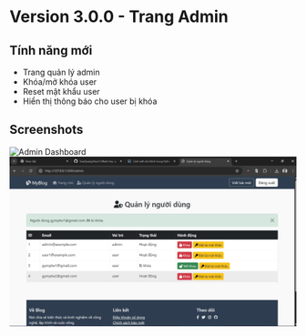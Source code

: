 # Version 3.0.0 - Trang Admin

## Tính năng mới
- Trang quản lý admin
- Khóa/mở khóa user
- Reset mật khẩu user
- Hiển thị thông báo cho user bị khóa

## Screenshots
![Admin Dashboard]()
![User Management](flask-tiny-app/docs/admin.jpg)

